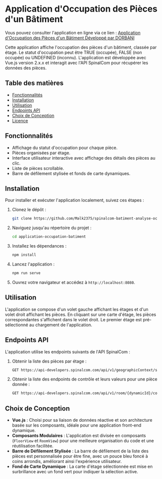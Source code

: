 # Application d'Occupation des Pièces d'un Bâtiment

Vous pouvez consulter l'application en ligne via ce lien : [Application d'Occupation des Pièces d'un Bâtiment Développé par DORBANI](https://spinalcom-batiment-analyse-occupation.vercel.app/)

Cette application affiche l'occupation des pièces d'un bâtiment, classée par étage. Le statut d'occupation peut être TRUE (occupée), FALSE (non occupée) ou UNDEFINED (inconnu). L'application est développée avec Vue.js version 2.x.x et interagit avec l'API SpinalCom pour récupérer les données des pièces.

## Table des matières
- [Fonctionnalités](#fonctionnalités)
- [Installation](#installation)
- [Utilisation](#utilisation)
- [Endpoints API](#endpoints-api)
- [Choix de Conception](#choix-de-conception)
- [Licence](#licence)

## Fonctionnalités
- Affichage du statut d'occupation pour chaque pièce.
- Pièces organisées par étage.
- Interface utilisateur interactive avec affichage des détails des pièces au clic.
- Liste de pièces scrollable.
- Barre de défilement stylisée et fonds de carte dynamiques.

## Installation
Pour installer et exécuter l'application localement, suivez ces étapes :

1. Clonez le dépôt :
    ```sh
    git clone https://github.com/Malk2375/spinalcom-batiment-analyse-occupation.git
    ```
2. Naviguez jusqu'au répertoire du projet :
    ```sh
    cd application-occupation-batiment
    ```
3. Installez les dépendances :
    ```sh
    npm install
    ```
4. Lancez l'application :
    ```sh
    npm run serve
    ```
5. Ouvrez votre navigateur et accédez à `http://localhost:8080`.

## Utilisation
L'application se compose d'un volet gauche affichant les étages et d'un volet droit affichant les pièces. En cliquant sur une carte d'étage, les pièces correspondantes s'affichent dans le volet droit. Le premier étage est pré-sélectionné au chargement de l'application.

## Endpoints API
L'application utilise les endpoints suivants de l'API SpinalCom :

1. Obtenir la liste des pièces par étage :
    ```sh
    GET https://api-developers.spinalcom.com/api/v1/geographicContext/space
    ```
2. Obtenir la liste des endpoints de contrôle et leurs valeurs pour une pièce donnée :
    ```sh
    GET https://api-developers.spinalcom.com/api/v1/room/{dynamicId}/control_endpoint_list
    ```

## Choix de Conception
- **Vue.js** : Choisi pour sa liaison de données réactive et son architecture basée sur les composants, idéale pour une application front-end dynamique.
- **Composants Modulaires** : L'application est divisée en composants (`FloorView` et `RoomView`) pour une meilleure organisation du code et une réutilisation facilitée.
- **Barre de Défilement Stylisée** : La barre de défilement de la liste des pièces est personnalisée pour être fine, avec un pouce bleu foncé à coins arrondis, améliorant ainsi l'expérience utilisateur.
- **Fond de Carte Dynamique** : La carte d'étage sélectionnée est mise en surbrillance avec un fond vert pour indiquer la sélection active.
